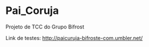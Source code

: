 # Pai_Coruja
Projeto de TCC do Grupo Bifrost

Link de testes: http://paicuruja-bifroste-com.umbler.net/
